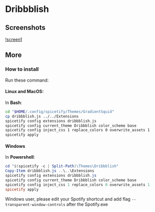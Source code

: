 # Dribbblish

## Screenshots
[!screen1](https://media.discordapp.net/attachments/635625925748457482/728824094103175228/unknown.png?width=888&height=499)


## More
### How to install
Run these command:

#### Linux and MacOS:
In **Bash**:
```bash
cd "$HOME/.config/spicetify/Themes/GradientSquid"
cp dribbblish.js ../../Extensions
spicetify config extensions dribbblish.js
spicetify config current_theme Dribbblish color_scheme base
spicetify config inject_css 1 replace_colors 0 overwrite_assets 1
spicetify apply
```

#### Windows
In **Powershell**:
```powershell
cd "$(spicetify -c | Split-Path)\Themes\Dribbblish"
Copy-Item dribbblish.js ..\..\Extensions
spicetify config extensions dribbblish.js
spicetify config current_theme Dribbblish color_scheme base
spicetify config inject_css 1 replace_colors 0 overwrite_assets 1
spicetify apply
```

Windows user, please edit your Spotify shortcut and add flag `--transparent-window-controls` after the Spotify.exe
